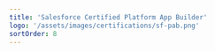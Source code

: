 ```yaml
---
title: 'Salesforce Certified Platform App Builder'
logo: '/assets/images/certifications/sf-pab.png'
sortOrder: 8
---
```

